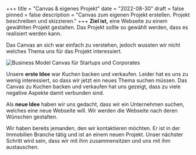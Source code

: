 +++
title = "Canvas & eigenes Projekt"
date = "2022-08-30"
draft = false
pinned = false
description = "Canvas zum eigenen Projekt erstellen. Projekt beschreiben und skizzieren."
+++
**Ziel ist,** eine Webseite zu einem gewählten Projekt gestalten. Das Projekt sollte so gewählt werden, dass es realisiert werden kann.

Das Canvas an sich war einfach zu verstehen, jedoch wussten wir nicht welches Thema uns für das Projekt interessiert.

![Business Model Canvas für Startups und Corporates](https://www.startplatz.de/wp-content/uploads/2013/05/business-model-canvas-1024x683.png)

Unsere **erste Idee** war Kuchen backen und verkaufen. Leider hat es uns zu wenig interessiert, so dass wir jetzt ein neues Thema suchen müssen. Das Canvas zu Kuchen backen und verkaufen hat uns gezeigt, dass zu viele negative Aspekte damit verbunden sind.

Als **neue Idee** haben wir uns gedacht, dass wir ein Unternehmen suchen, welches eine neue Webseite will. Wir werden die Webseite nach deren Wünschen gestalten.

Wir haben bereits jemanden, den wir kontaktieren möchten. Er ist in der Immobilien Branche tätig und ist an einem neuen Projekt. Unser nächster Schritt wird sein, dass wir mit ihm zusammensitzen und uns mit ihm austauschen.